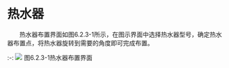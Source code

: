 #  热水器

&emsp;&emsp;热水器布置界面如图6.2.3\-1所示，在图示界面中选择热水器型号，确定热水器布置点，将热水器旋转到需要的角度即可完成布置。
<br/>

:-: ![](images/270.png)
图6.2.3\-1热水器布置界面
<br/>
